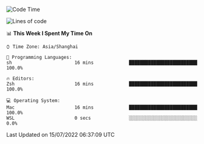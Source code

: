 <!--START_SECTION:waka-->
![Code Time](http://img.shields.io/badge/Code%20Time-744%20hrs%205%20mins-blue)

![Lines of code](https://img.shields.io/badge/From%20Hello%20World%20I%27ve%20Written-22%20Thousand%20lines%20of%20code-blue)

📊 **This Week I Spent My Time On** 

```text
⌚︎ Time Zone: Asia/Shanghai

💬 Programming Languages: 
sh                       16 mins             █████████████████████████   100.0%

🔥 Editors: 
Zsh                      16 mins             █████████████████████████   100.0%

💻 Operating System: 
Mac                      16 mins             █████████████████████████   100.0% 
WSL                      0 secs              ░░░░░░░░░░░░░░░░░░░░░░░░░   0.0%

```


 Last Updated on 15/07/2022 06:37:09 UTC
<!--END_SECTION:waka-->
